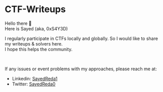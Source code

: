 # CTF-Writeups

Hello there 👋 <br>Here is Sayed (aka, 0xS4Y3D)

I regularly participate in CTFs locally and globally. So I would like to share my writeups & solvers here. <br>
I hope this helps the community.

<br>

If any issues or event problems with my approaches, please reach me at:
- Linkedin: [SayedReda1](https://www.linkedin.com/in/sayedreda1/)
- Twitter: [SayedReda0](https://www.linkedin.com/in/sayedreda1/)

